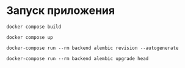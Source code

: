 

# Запуск приложения

```
docker compose build
```

```
docker compose up
```

```
docker-compose run --rm backend alembic revision --autogenerate
```

```
docker-compose run --rm backend alembic upgrade head
```